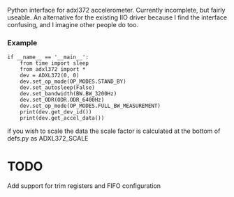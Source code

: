 Python interface for adxl372 accelerometer. Currently incomplete, but fairly useable. An alternative for the existing IIO driver because I find the interface confusing, and I imagine other people do too.
### Example
```
if __name__ == '__main__':
    from time import sleep
    from adxl372 import * 
    dev = ADXL372(0, 0)
    dev.set_op_mode(OP_MODES.STAND_BY)
    dev.set_autosleep(False)
    dev.set_bandwidth(BW.BW_3200Hz)
    dev.set_ODR(ODR.ODR_6400Hz)
    dev.set_op_mode(OP_MODES.FULL_BW_MEASUREMENT)
    print(dev.get_dev_id())
    print(dev.get_accel_data())
 ```
 
 if you wish to scale the data the scale factor is calculated at the bottom of defs.py as ADXL372_SCALE
# TODO
Add support for trim registers and FIFO configuration
